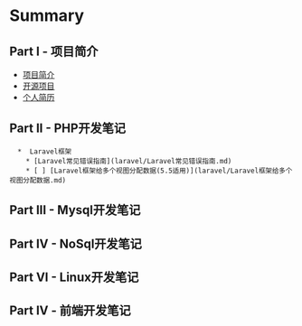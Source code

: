 # Summary

## Part I - 项目简介
* [项目简介](README.md)
* [开源项目](opensource/README.md)
* [个人简历](http://resume.linyiyuan.top)
   

## Part II - PHP开发笔记
      *  Laravel框架
        * [Laravel常见错误指南](laravel/Laravel常见错误指南.md)
        * [ ] [Laravel框架给多个视图分配数据(5.5适用)](laravel/Laravel框架给多个视图分配数据.md)

## Part III - Mysql开发笔记

## Part IV - NoSql开发笔记

## Part VI - Linux开发笔记

## Part IV - 前端开发笔记


